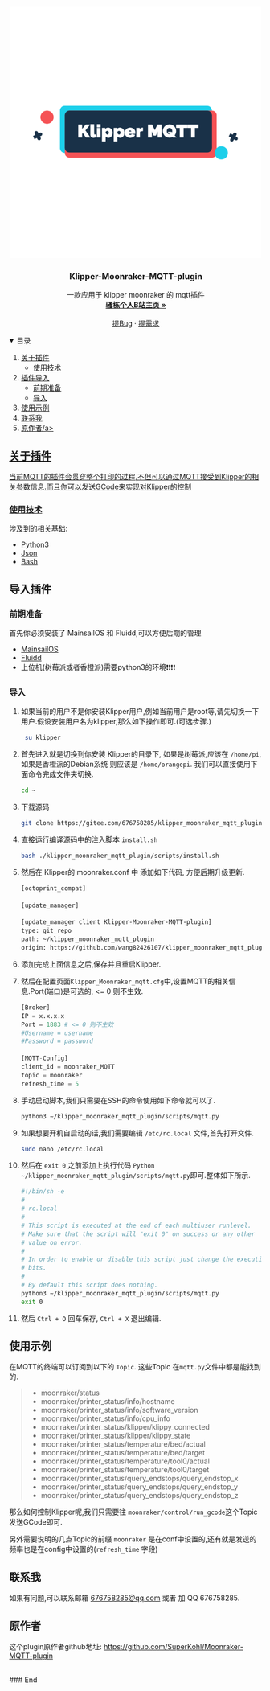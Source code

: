 <!-- PROJECT LOGO -->
<br />
<p align="center">
  <a href="https://github.com/wang82426107/klipper_moonraker_mqtt_plugin">
    <img src="https://github.com/wang82426107/klipper_moonraker_mqtt_plugin/blob/master/img/LOGO.png" alt="Logo" width="500" height="500">
  </a>

  <h3 align="center">Klipper-Moonraker-MQTT-plugin</h3>

  <p align="center">
    一款应用于 klipper moonraker 的 mqtt插件
    <br />
    <a href="https://space.bilibili.com/123363171?spm_id_from=333.337.0.0"><strong>骚栋个人B站主页 »</strong></a>
    <br />
    <br />
    <a href="https://gitee.com/676758285/klipper_moonraker_mqtt_plugin/issues">提Bug</a>
    ·
    <a href="https://gitee.com/676758285/klipper_moonraker_mqtt_plugin/issues">提需求</a>
  </p>
</p>


<!-- 目录 -->
<details open="open">
  <summary>目录</summary>
  <ol>
    <li>
      <a href="#关于插件">关于插件</a>
      <ul>
        <li><a href="#使用技术">使用技术</a></li>
      </ul>
    </li>
    <li>
      <a href="#导入插件">插件导入</a>
      <ul>
        <li><a href="#前期准备">前期准备</a></li>
        <li><a href="#导入">导入</a></li>
      </ul>
    </li>
    <li><a href="#使用示例">使用示例</a></li>
    <li><a href="#联系我">联系我</a></li>
    <li><a href="#>原作者">原作者/a></li>
  </ol>
</details>



<!-- About-Project -->
## 关于插件

当前MQTT的插件会贯穿整个打印的过程,不但可以通过MQTT接受到Klipper的相关参数信息.而且你可以发送GCode来实现对Klipper的控制

### 使用技术

涉及到的相关基础:
* [Python3](https://www.python.org/)
* [Json](https://www.json.org/)
* [Bash](https://www.gnu.org/software/bash/)

<!-- Import -->
## 导入插件

### 前期准备

首先你必须安装了 MainsailOS 和 Fluidd,可以方便后期的管理
* [MainsailOS](https://github.com/meteyou/mainsail)
* [Fluidd](https://github.com/cadriel/fluidd)
* 上位机(树莓派或者香橙派)需要python3的环境❗️❗️❗️❗️

### 导入

1. 如果当前的用户不是你安装Klipper用户,例如当前用户是root等,请先切换一下用户.假设安装用户名为klipper,那么如下操作即可.(可选步骤.)

   ```sh
    su klipper
   ```
2. 首先进入就是切换到你安装 Klipper的目录下, 如果是树莓派,应该在 `/home/pi`,如果是香橙派的Debian系统 则应该是 `/home/orangepi`. 我们可以直接使用下面命令完成文件夹切换.

   ```sh
   cd ~
   ```
3. 下载源码
    ```sh
   git clone https://gitee.com/676758285/klipper_moonraker_mqtt_plugin.git
   ```
4. 直接运行编译源码中的注入脚本 `install.sh`
	```sh
   bash ./klipper_moonraker_mqtt_plugin/scripts/install.sh
   ```

5. 然后在 Klipper的 moonraker.conf 中 添加如下代码, 方便后期升级更新.


	```sh
    [octoprint_compat]

    [update_manager]

    [update_manager client Klipper-Moonraker-MQTT-plugin]
    type: git_repo
    path: ~/klipper_moonraker_mqtt_plugin
    origin: https://github.com/wang82426107/klipper_moonraker_mqtt_plugin.git
    ```

6. 添加完成上面信息之后,保存并且重启Klipper.
7. 然后在配置页面`Klipper_Moonraker_mqtt.cfg`中,设置MQTT的相关信息.Port(端口)是可选的,  <= 0 则不生效.

	``` Python
    [Broker]
    IP = x.x.x.x
    Port = 1883 # <= 0 则不生效
    #Username = username
    #Password = password

    [MQTT-Config]
    client_id = moonraker_MQTT
    topic = moonraker
    refresh_time = 5
    ```

8. 手动启动脚本,我们只需要在SSH的命令使用如下命令就可以了.

	``` sh
    python3 ~/klipper_moonraker_mqtt_plugin/scripts/mqtt.py
    ```


9. 如果想要开机自启动的话,我们需要编辑 `/etc/rc.local` 文件,首先打开文件.

	``` sh
    sudo nano /etc/rc.local
    ```
10. 然后在 `exit 0` 之前添加上执行代码 `Python ~/klipper_moonraker_mqtt_plugin/scripts/mqtt.py`即可.整体如下所示.

	``` sh
    #!/bin/sh -e
    #
    # rc.local
    #
    # This script is executed at the end of each multiuser runlevel.
    # Make sure that the script will "exit 0" on success or any other
    # value on error.
    #
    # In order to enable or disable this script just change the execution
    # bits.
    #
    # By default this script does nothing.
    python3 ~/klipper_moonraker_mqtt_plugin/scripts/mqtt.py
    exit 0
    ```
11. 然后 `Ctrl + O` 回车保存, `Ctrl + X` 退出编辑.

<!-- 使用 -->
## 使用示例

在MQTT的终端可以订阅到以下的 `Topic`. 这些Topic 在`mqtt.py`文件中都是能找到的.

> * moonraker/status
> * moonraker/printer_status/info/hostname
> * moonraker/printer_status/info/software_version
> * moonraker/printer_status/info/cpu_info
> * moonraker/printer_status/klipper/klippy_connected
> * moonraker/printer_status/klipper/klippy_state
> * moonraker/printer_status/temperature/bed/actual
> * moonraker/printer_status/temperature/bed/target
> * moonraker/printer_status/temperature/tool0/actual
> * moonraker/printer_status/temperature/tool0/target
> * moonraker/printer_status/query_endstops/query_endstop_x
> * moonraker/printer_status/query_endstops/query_endstop_y
> * moonraker/printer_status/query_endstops/query_endstop_z

那么如何控制Klipper呢,我们只需要往 `moonraker/control/run_gcode`这个Topic 发送GCode即可.

另外需要说明的几点Topic的前缀 `moonraker` 是在conf中设置的,还有就是发送的频率也是在config中设置的(`refresh_time` 字段)

<!-- 使用 -->
## 联系我

如果有问题,可以联系邮箱 676758285@qq.com 或者 加 QQ 676758285.


## 原作者

这个plugin原作者github地址: https://github.com/SuperKohl/Moonraker-MQTT-plugin

<br>
### End
